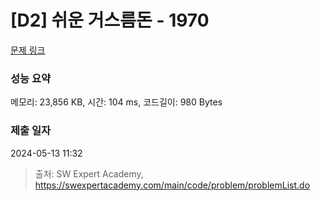 # [D2] 쉬운 거스름돈 - 1970 

[문제 링크](https://swexpertacademy.com/main/code/problem/problemDetail.do?contestProbId=AV5PsIl6AXIDFAUq) 

### 성능 요약

메모리: 23,856 KB, 시간: 104 ms, 코드길이: 980 Bytes

### 제출 일자

2024-05-13 11:32



> 출처: SW Expert Academy, https://swexpertacademy.com/main/code/problem/problemList.do